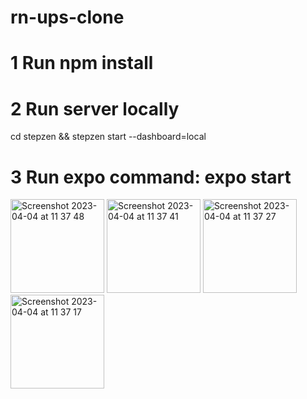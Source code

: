 # rn-ups-clone

# 1 Run npm install

# 2 Run server locally
 cd stepzen && stepzen start --dashboard=local
# 3 Run expo command: expo start

<img width="150" alt="Screenshot 2023-04-04 at 11 37 48" src="https://user-images.githubusercontent.com/15728688/229736407-5355f893-51dc-42ad-87b4-edcbb376761d.png">
<img width="150" alt="Screenshot 2023-04-04 at 11 37 41" src="https://user-images.githubusercontent.com/15728688/229736434-66a0466b-dce0-4894-8910-3f44840594ae.png">
<img width="150" alt="Screenshot 2023-04-04 at 11 37 27" src="https://user-images.githubusercontent.com/15728688/229736447-2237cd77-e11f-437c-84e9-2bb33d01ffd4.png">
<img width="150" alt="Screenshot 2023-04-04 at 11 37 17" src="https://user-images.githubusercontent.com/15728688/229736452-3f323305-0798-4971-bb74-46351f74bc1f.png">
